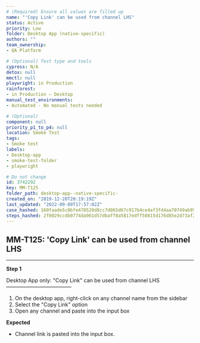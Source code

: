```yaml
---
# (Required) Ensure all values are filled up
name: "'Copy Link' can be used from channel LHS"
status: Active
priority: Low
folder: Desktop App (native-specific)
authors: ""
team_ownership: 
- QA Platform

# (Optional) Test type and tools
cypress: N/A
detox: null
mmctl: null
playwright: in Production
rainforest: 
- in Production — Desktop
manual_test_environments: 
- Automated - No manual tests needed

# (Optional)
component: null
priority_p1_to_p4: null
location: Smoke Test
tags: 
- Smoke test
labels: 
- Desktop-app
- smoke-test-folder
- playwright

# Do not change
id: 3742292
key: MM-T125
folder_path: desktop-app--native-specific-
created_on: "2019-12-20T20:19:19Z"
last_updated: "2022-09-09T17:57:02Z"
case_hashed: 160faade5c8bfe470520d8cc7d865d67c917b4ce4af3fd4aa70749ab95fdd6b8b2dfe6e19a01c3cf44a705f6d636e565
steps_hashed: 2f8029ccdb0774da961d57dbaff8a5817edff50815d176d85e2d73af2303e6f95370c4e20687c28960986a7f48b3f0b2
---
```


## MM-T125: 'Copy Link' can be used from channel LHS

---

**Step 1**

Desktop App only: "Copy Link" can be used from channel LHS\
–––––––––––––––––––––––––

1. On the desktop app, right-click on any channel name from the sidebar
2. Select the "Copy Link" option
3. Open any channel and paste into the input box

**Expected**

- Channel link is pasted into the input box.
